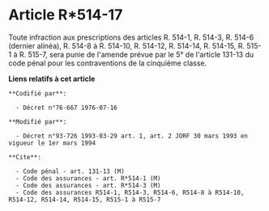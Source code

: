 # Article R*514-17

Toute infraction aux prescriptions des articles R. 514-1, R. 514-3, R. 514-6 (dernier alinéa), R. 514-8 à R. 514-10, R.
514-12, R. 514-14, R. 514-15, R. 515-1 à R. 515-7, sera punie de l'amende prévue par le 5° de l'article 131-13 du code pénal
pour les contraventions de la cinquième classe.

**Liens relatifs à cet article**

	**Codifié par**:

	  - Décret n°76-667 1976-07-16

	**Modifié par**:

	  - Décret n°93-726 1993-03-29 art. 1, art. 2 JORF 30 mars 1993 en vigueur le 1er mars 1994

	**Cite**:

	  - Code pénal - art. 131-13 (M)
	  - Code des assurances - art. R*514-1 (M)
	  - Code des assurances - art. R*514-3 (M)
	  - Code des assurances R514-1, R514-3, R514-6, R514-8 à R514-10, R514-12, R514-14, R514-15, R515-1 à R515-7

